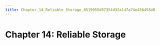```yaml
---
title: Chapter_14_Reliable_Storage_8519055d97354d32a147a74e45645840
---
```


# Chapter 14: Reliable Storage
